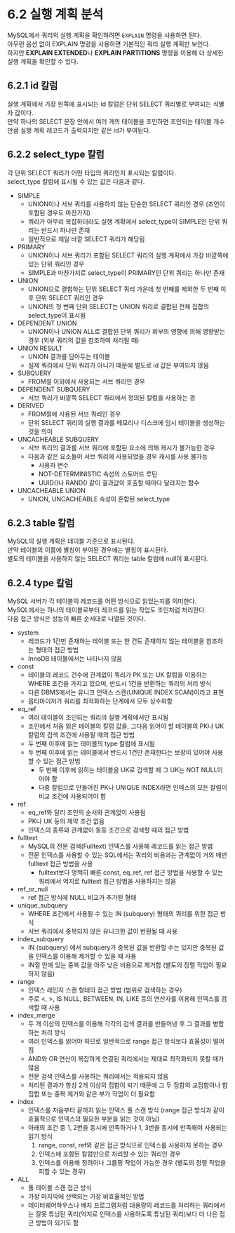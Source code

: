 # 6.2 실행 계획 분석

MySQL에서 쿼리의 실행 계획을 확인하려면 `EXPLAIN` 명령을 사용하면 된다.  
아무런 옵션 없이 EXPLAIN 명령을 사용하면 기본적인 쿼리 실행 계획만 보인다.  
하지만 **EXPLAIN EXTENDED**나 **EXPLAIN PARTITIONS** 명령을 이용해 더 상세한 실행 계획을 확인할 수 있다.

## 6.2.1 id 칼럼

실행 계획에서 가장 왼쪽에 표시되는 id 칼럼은 단위 SELECT 쿼리별로 부여되는 식별자 값이다.  
만약 하나의 SELECT 문장 안에서 여러 개의 테이블을 조인하면 조인되는 테이블 개수만큼 실행 계획 레코드가 출력되지만 같은 id가 부여된다.

## 6.2.2 select_type 칼럼

각 단위 SELECT 쿼리가 어떤 타입의 쿼리인지 표시되는 칼럼이다.  
select_type 칼럼에 표시될 수 있는 값은 다음과 같다.

- SIMPLE
    - UNION이나 서브 쿼리를 사용하지 않는 단순한 SELECT 쿼리인 경우 (조인이 포함된 경우도 마찬가지)
    - 쿼리가 아무리 복잡하더라도 실행 계획에서 select_type이 SIMPLE인 단위 쿼리는 반드시 하나만 존재
    - 일반적으로 제일 바깥 SELECT 쿼리가 해당됨
- PRIMARY
    - UNION이나 서브 쿼리가 포함된 SELECT 쿼리의 실행 계획에서 가장 바깥쪽에 있는 단위 쿼리인 경우
    - SIMPLE과 마찬가지로 select_type이 PRIMARY인 단위 쿼리는 하나만 존재
- UNION
    - UNION으로 결합하는 단위 SELECT 쿼리 가운데 첫 번째를 제외한 두 번째 이후 단위 SELECT 쿼리인 경우
    - UNION의 첫 번째 단위 SELECT는 UNION 쿼리로 결합된 전체 집합의 select_type이 표시됨
- DEPENDENT UNION
    - UNION이나 UNION ALL로 결합된 단위 쿼리가 외부의 영향에 의해 영향받는 경우 (외부 쿼리의 값을 참조하여 처리될 때)
- UNION RESULT
    - UNION 결과를 담아두는 테이블
    - 실제 쿼리에서 단위 쿼리가 아니기 때문에 별도로 id 값은 부여되지 않음
- SUBQUERY
    - FROM절 이외에서 사용되는 서브 쿼리인 경우
- DEPENDENT SUBQUERY
    - 서브 쿼리가 바깥쪽 SELECT 쿼리에서 정의된 칼럼을 사용하는 경
- DERIVED
    - FROM절에 사용된 서브 쿼리인 경우
    - 단위 SELECT 쿼리의 실행 결과를 메모리나 디스크에 임시 테이블을 생성하는 것을 의미
- UNCACHEABLE SUBQUERY
    - 서브 쿼리의 결과를 서브 쿼리에 포함된 요소에 의해 캐시가 불가능한 경우
    - 다음과 같은 요소들이 서브 쿼리에 사용되었을 경우 캐시를 사용 불가능
        - 사용자 변수
        - NOT-DETERMINISTIC 속성의 스토어드 루틴
        - UUID()나 RAND() 같이 결과값이 호출할 때마다 달라지는 함수
- UNCACHEABLE UNION
    - UNION, UNCACHEABLE 속성이 혼합된 select_type

## 6.2.3 table 칼럼

MySQL의 실행 계획은 테이블 기준으로 표시된다.  
만약 테이블의 이름에 별칭이 부여된 경우에는 별칭이 표시된다.  
별도의 테이블을 사용하지 않는 SELECT 쿼리는 table 칼럼에 null이 표시된다.

## 6.2.4 type 칼럼

MySQL 서버가 각 테이블의 레코드를 어떤 방식으로 읽었는지를 의미한다.  
MySQL에서는 하나의 테이블로부터 레코드를 읽는 작업도 조인처럼 처리한다.  
다음 접근 방식은 성능이 빠른 순서대로 나열된 것이다.

- system
    - 레코드가 1건만 존재하는 테이블 또는 한 건도 존재하지 않는 테이블을 참조하는 형태의 접근 방법
    - InnoDB 테이블에서는 나타나지 않음
- const
    - 테이블의 레코드 건수에 관계없이 쿼리가 PK 또는 UK 칼럼을 이용하는 WHERE 조건을 가지고 있으며, 반드시 1건을 반환하는 쿼리의 처리 방식
    - 다른 DBMS에서는 유니크 인덱스 스캔(UNIQUE INDEX SCAN)이라고 표현
    - 옵티마이저가 쿼리를 최적화하는 단계에서 모두 상수화함
- eq_ref
    - 여러 테이블이 조인되는 쿼리의 실행 계획에서만 표시됨
    - 조인에서 처음 읽은 테이블의 칼럼 값을, 그다음 읽어야 할 테이블의 PK나 UK 칼럼의 검색 조건에 사용될 때의 접근 방법
    - 두 번째 이후에 읽는 테이블의 type 칼럼에 표시됨
    - 두 번째 이후에 읽는 테이블에서 반드시 1건만 존재한다는 보장이 있어야 사용할 수 있는 접근 방법
        - 두 번째 이후에 읽히는 테이블을 UK로 검색할 때 그 UK는 NOT NULL이어야 함
        - 다중 칼럼으로 만들어진 PK나 UNIQUE INDEX라면 인덱스의 모든 칼럼이 비교 조건에 사용되어야 함
- ref
    - eq_ref와 달리 조인의 순서와 관계없이 사용됨
    - PK나 UK 등의 제약 조건 없음
    - 인덱스의 종류와 관계없이 동등 조건으로 검색할 때의 접근 방법
- fulltext
    - MySQL의 전문 검색(Fulltext) 인덱스를 사용해 레코드를 읽는 접근 방법
    - 전문 인덱스를 사용할 수 있는 SQL에서는 쿼리의 비용과는 관계없이 거의 매번 fulltext 접근 방법을 사용
        - fulltext보다 명백히 빠른 const, eq_ref, ref 접근 방법을 사용할 수 있는 쿼리에서 억지로 fulltext 접근 방법을 사용하지는 않음
- ref_or_null
    - ref 접근 방식에 NULL 비교가 추가된 형태
- unique_subquery
    - WHERE 조건에서 사용될 수 있는 IN (subquery) 형태의 쿼리를 위한 접근 방식
    - 서브 쿼리에서 중복되지 않은 유니크한 값이 반환될 때 사용
- index_subquery
    - IN (subquery) 에서 subquery가 중복된 값을 반환할 수는 있지만 중복된 값을 인덱스를 이용해 제거할 수 있을 때 사용
    - IN절 안에 있는 중복 값을 아주 낮은 비용으로 제거함 (별도의 정렬 작업이 필요하지 않음)
- range
    - 인덱스 레인지 스캔 형태의 접근 방법 (범위로 검색하는 경우)
    - 주로 \<, \>, IS NULL, BETWEEN, IN, LIKE 등의 연산자를 이용해 인덱스를 검색할 때 사용
- index_merge
    - 두 개 이상의 인덱스를 이용해 각각의 검색 결과를 만들어낸 후 그 결과를 병합하는 처리 방식
    - 여러 인덱스를 읽어야 하므로 일반적으로 range 접근 방식보다 효율성이 떨어짐
    - AND와 OR 연산이 복잡하게 연결된 쿼리에서는 제대로 최적화되지 못할 때가 많음
    - 전문 검색 인덱스를 사용하는 쿼리에서는 적용되지 않음
    - 처리된 결과가 항상 2개 이상의 집합이 되기 때문에 그 두 집합의 교집합이나 합집합 또는 중복 제거와 같은 부가 작업이 더 필요함
- index
    - 인덱스를 처음부터 끝까지 읽는 인덱스 풀 스캔 방식 (range 접근 방식과 같이 효율적으로 인덱스의 필요한 부분을 읽는 것이 아님)
    - 아래의 조건 중 1, 2번을 동시에 만족하거나 1, 3번을 동시에 만족해야 사용되는 읽기 방식
        1. range, const, ref와 같은 접근 방식으로 인덱스를 사용하지 못하는 경우
        2. 인덱스에 포함된 칼럼만으로 처리할 수 있는 쿼리인 경우
        3. 인덱스를 이용해 정려이나 그룹핑 작업이 가능한 경우 (별도의 정렬 작업을 피할 수 있는 경우)
- ALL
    - 풀 테이블 스캔 접근 방식
    - 가장 마지막에 선택되는 가장 비효율적인 방법
    - 데이터웨어하우스나 배치 프로그램처럼 대용량의 레코드를 처리하는 쿼리에서는 잘못 튜닝된 쿼리(억지로 인덱스를 사용하도록 튜닝된 쿼리)보다 더 나은 접근 방법이 되기도 함